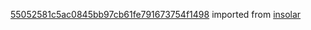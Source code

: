 [55052581c5ac0845bb97cb61fe791673754f1498](https://github.com/insolar/insolar/commit/55052581c5ac0845bb97cb61fe791673754f1498) imported from [insolar](https://github.com/insolar/insolar)
